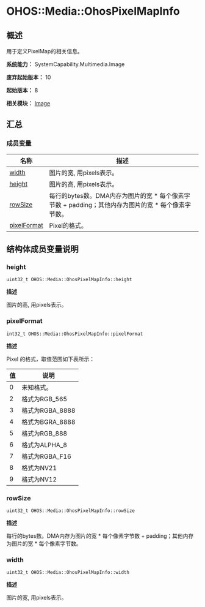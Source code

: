 # OHOS::Media::OhosPixelMapInfo


## 概述

用于定义PixelMap的相关信息。

**系统能力：** SystemCapability.Multimedia.Image

**废弃起始版本：** 10

**起始版本：** 8

**相关模块：** [Image](image.md)


## 汇总


### 成员变量

| 名称 | 描述 | 
| -------- | -------- |
| [width](#width) | 图片的宽, 用pixels表示。 | 
| [height](#height) | 图片的高, 用pixels表示。 | 
| [rowSize](#rowsize) | 每行的bytes数。DMA内存为图片的宽 * 每个像素字节数 + padding；其他内存为图片的宽 * 每个像素字节数。 | 
| [pixelFormat](#pixelformat) | Pixel的格式。 | 


## 结构体成员变量说明


### height

```
uint32_t OHOS::Media::OhosPixelMapInfo::height
```

**描述**

图片的高, 用pixels表示。


### pixelFormat

```
int32_t OHOS::Media::OhosPixelMapInfo::pixelFormat
```

**描述**

Pixel 的格式，取值范围如下表所示：

| 值 | 说明 |
| ------ | ----------------- |
| 0 | 未知格式。 |
| 2 | 格式为RGB_565 |
| 3 | 格式为RGBA_8888 |
| 4 | 格式为BGRA_8888 |
| 5 | 格式为RGB_888 |
| 6 | 格式为ALPHA_8 |
| 7 | 格式为RGBA_F16 |
| 8 | 格式为NV21 |
| 9 | 格式为NV12 |

### rowSize

```
uint32_t OHOS::Media::OhosPixelMapInfo::rowSize
```

**描述**

每行的bytes数。DMA内存为图片的宽 * 每个像素字节数 + padding；其他内存为图片的宽 * 每个像素字节数。


### width

```
uint32_t OHOS::Media::OhosPixelMapInfo::width
```

**描述**

图片的宽, 用pixels表示。
